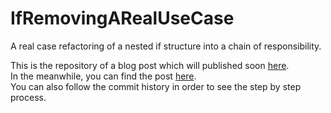 
# IfRemovingARealUseCase
A real case refactoring of a nested if structure into a chain of responsibility.

This is the repository of a blog post which will published soon [here](https://www.fabrizioduroni.it/blog).  
In the meanwhile, you can find the post [here](./README.md).  
You can also follow the commit history in order to see the step by step process. 